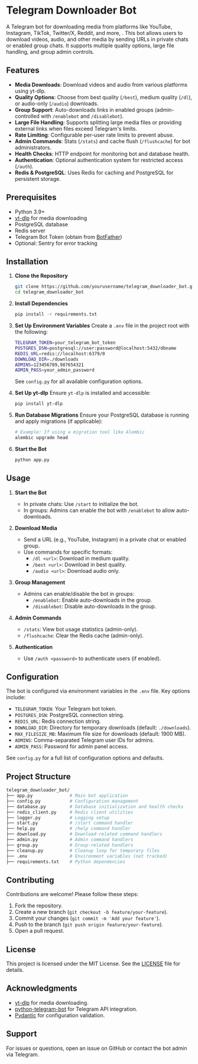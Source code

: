 
# Telegram Downloader Bot

A Telegram bot for downloading media from platforms like YouTube, Instagram, TikTok, Twitter/X, Reddit, and more, . This bot allows users to download videos, audio, and other media by sending URLs in private chats or enabled group chats. It supports multiple quality options, large file handling, and group admin controls.

## Features

- **Media Downloads**: Download videos and audio from various platforms using yt-dlp.
- **Quality Options**: Choose from best quality (`/best`), medium quality (`/dl`), or audio-only (`/audio`) downloads.
- **Group Support**: Auto-downloads links in enabled groups (admin-controlled with `/enablebot` and `/disablebot`).
- **Large File Handling**: Supports splitting large media files or providing external links when files exceed Telegram's limits.
- **Rate Limiting**: Configurable per-user rate limits to prevent abuse.
- **Admin Commands**: Stats (`/stats`) and cache flush (`/flushcache`) for bot administrators.
- **Health Checks**: HTTP endpoint for monitoring bot and database health.
- **Authentication**: Optional authentication system for restricted access (`/auth`).
- **Redis & PostgreSQL**: Uses Redis for caching and PostgreSQL for persistent storage.

## Prerequisites

- Python 3.9+
- [yt-dlp](https://github.com/yt-dlp/yt-dlp) for media downloading
- PostgreSQL database
- Redis server
- Telegram Bot Token (obtain from [BotFather](https://t.me/BotFather))
- Optional: Sentry for error tracking

## Installation

1. **Clone the Repository**
   ```bash
   git clone https://github.com/yourusername/telegram_downloader_bot.git
   cd telegram_downloader_bot
   ```

2. **Install Dependencies**
   ```bash
   pip install -r requirements.txt
   ```

3. **Set Up Environment Variables**
   Create a `.env` file in the project root with the following:
   ```bash
   TELEGRAM_TOKEN=your_telegram_bot_token
   POSTGRES_DSN=postgresql://user:password@localhost:5432/dbname
   REDIS_URL=redis://localhost:6379/0
   DOWNLOAD_DIR=./downloads
   ADMINS=123456789,987654321
   ADMIN_PASS=your_admin_password
   ```

   See `config.py` for all available configuration options.

4. **Set Up yt-dlp**
   Ensure `yt-dlp` is installed and accessible:
   ```bash
   pip install yt-dlp
   ```

5. **Run Database Migrations**
   Ensure your PostgreSQL database is running and apply migrations (if applicable):
   ```bash
   # Example: If using a migration tool like Alembic
   alembic upgrade head
   ```

6. **Start the Bot**
   ```bash
   python app.py
   ```

## Usage

1. **Start the Bot**
   - In private chats: Use `/start` to initialize the bot.
   - In groups: Admins can enable the bot with `/enablebot` to allow auto-downloads.

2. **Download Media**
   - Send a URL (e.g., YouTube, Instagram) in a private chat or enabled group.
   - Use commands for specific formats:
     - `/dl <url>`: Download in medium quality.
     - `/best <url>`: Download in best quality.
     - `/audio <url>`: Download audio only.

3. **Group Management**
   - Admins can enable/disable the bot in groups:
     - `/enablebot`: Enable auto-downloads in the group.
     - `/disablebot`: Disable auto-downloads in the group.

4. **Admin Commands**
   - `/stats`: View bot usage statistics (admin-only).
   - `/flushcache`: Clear the Redis cache (admin-only).

5. **Authentication**
   - Use `/auth <password>` to authenticate users (if enabled).

## Configuration

The bot is configured via environment variables in the `.env` file. Key options include:

- `TELEGRAM_TOKEN`: Your Telegram bot token.
- `POSTGRES_DSN`: PostgreSQL connection string.
- `REDIS_URL`: Redis connection string.
- `DOWNLOAD_DIR`: Directory for temporary downloads (default: `./downloads`).
- `MAX_FILESIZE_MB`: Maximum file size for downloads (default: 1900 MB).
- `ADMINS`: Comma-separated Telegram user IDs for admins.
- `ADMIN_PASS`: Password for admin panel access.

See `config.py` for a full list of configuration options and defaults.

## Project Structure

```bash
telegram_downloader_bot/
├── app.py              # Main bot application
├── config.py           # Configuration management
├── database.py         # Database initialization and health checks
├── redis_client.py     # Redis client utilities
├── logger.py           # Logging setup
├── start.py            # /start command handler
├── help.py             # /help command handler
├── download.py         # Download-related command handlers
├── admin.py            # Admin command handlers
├── group.py            # Group-related handlers
├── cleanup.py          # Cleanup loop for temporary files
├── .env                # Environment variables (not tracked)
├── requirements.txt    # Python dependencies
```

## Contributing

Contributions are welcome! Please follow these steps:

1. Fork the repository.
2. Create a new branch (`git checkout -b feature/your-feature`).
3. Commit your changes (`git commit -m 'Add your feature'`).
4. Push to the branch (`git push origin feature/your-feature`).
5. Open a pull request.

## License

This project is licensed under the MIT License. See the [LICENSE](LICENSE) file for details.

## Acknowledgments

- [yt-dlp](https://github.com/yt-dlp/yt-dlp) for media downloading.
- [python-telegram-bot](https://github.com/python-telegram-bot/python-telegram-bot) for Telegram API integration.
- [Pydantic](https://github.com/pydantic/pydantic) for configuration validation.

## Support

For issues or questions, open an issue on GitHub or contact the bot admin via Telegram.
